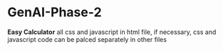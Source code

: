 # GenAI-Phase-2

**Easy Calculator**
all css and javascript in html file, if necessary, css and javascript code can be palced separately in other files
